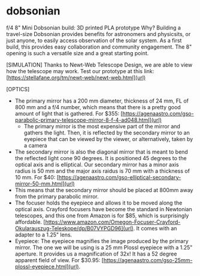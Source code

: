# dobsonian 

f/4 8" Mini Dobsonian build: 3D printed PLA prototype 
Why? Building a travel-size Dobsonian provides benefits for astronomers and physicsits, or just anyone, to easily access observation of the solar system. As a first build, this provides easy collaboration and community engagement. The 8" opening is such a versatile size and a great starting point.


[SIMULATION]
Thanks to Newt-Web Telescope Design, we are able to view how the telescope may work. Test our prototype at this link: [https://stellafane.org/tm/newt-web/newt-web.html](url)

[OPTICS]
- The primary mirror has a 200 mm diameter, thickness of 24 mm, FL of 800 mm and a f/4 number, which means that there is a pretty good amount of light that is gathered. For $355: [https://agenaastro.com/gso-parabolic-primary-telescope-mirror-8-f-4-ad048.html](url)
  - The primary mirror is the most expensive part of the mirror and gathers the light. Then, it is reflected by the secondary mirror to an eyepiece that can be viewed by the viewer,
    or alternatively, taken by a camera
- The secondary mirror is also the diagonal mirror that is meant to bend the reflected light cone 90 degrees. It is positioned 45 degrees to the optical axis and is elliptical. Our secondary mirror has a minor axis radius is 50 mm and the major axis raidus is 70 mm with a thickness of 10 mm. For $40: [https://agenaastro.com/gso-elliptical-secondary-mirror-50-mm.html](url)
- This means that the secondary mirror should be placed at 800mm away from the primary parabolic mirror. 
- The focuser holds the eyepiece and allows it to be moved along the optical axis. Crayford focusers have become the standard in Newtonian telescopes, and this one from Amazon is for $85, which is surprisingly affordable. [https://www.amazon.com/Omegon-Focuser-Crayford-Okularauszug-Teleskope/dp/B07VYPGD96](url). It comes with an adapter to a 1.25" lens.
- Eyepiece: The eyepiece magnifies the image produced by the primary mirror. The one we will be using is a 25 mm Plossl eyepiece with a 1.25" aperture. It provides us a magnification of 32x! It has a 52 degree apparent field of view. For $30.95: [https://agenaastro.com/gso-25mm-plossl-eyepiece.html](url).
